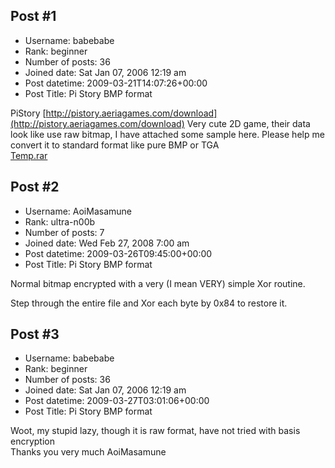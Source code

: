 ## Post #1
- Username: babebabe
- Rank: beginner
- Number of posts: 36
- Joined date: Sat Jan 07, 2006 12:19 am
- Post datetime: 2009-03-21T14:07:26+00:00
- Post Title: Pi Story BMP format

PiStory [http://pistory.aeriagames.com/download](http://pistory.aeriagames.com/download)
Very cute 2D game, their data look like use raw bitmap, I have attached some sample here.
Please help me convert it to standard format like pure BMP or TGA    
[Temp.rar](https://xentaxbackup.github.io/file/1931_Temp.rar)
## Post #2
- Username: AoiMasamune
- Rank: ultra-n00b
- Number of posts: 7
- Joined date: Wed Feb 27, 2008 7:00 am
- Post datetime: 2009-03-26T09:45:00+00:00
- Post Title: Pi Story BMP format

Normal bitmap encrypted with a very (I mean VERY) simple Xor routine.

Step through the entire file and Xor each byte by 0x84 to restore it.
## Post #3
- Username: babebabe
- Rank: beginner
- Number of posts: 36
- Joined date: Sat Jan 07, 2006 12:19 am
- Post datetime: 2009-03-27T03:01:06+00:00
- Post Title: Pi Story BMP format

Woot, my stupid lazy, though it is raw format, have not tried with basis encryption   
Thanks you very much AoiMasamune
